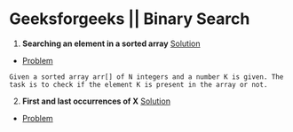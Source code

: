 # Geeksforgeeks || Binary Search

1. **Searching an element in a sorted array**  [ Solution ](https://github.com/akshaypatidar26/Binary-search/blob/master/Binary%20search%20solutions/Searching%20an%20element%20in%20a%20sorted%20array)
* [Problem](https://www.geeksforgeeks.org/binary-search/) 
```
Given a sorted array arr[] of N integers and a number K is given. The task is to check if the element K is present in the array or not.
```
2. **First and last occurrences of X**  [ Solution ](https://github.com/akshaypatidar26/Binary-search/blob/master/Binary%20search%20solutions/First%20and%20last%20occurrences%20of%20X)
* [Problem](https://www.geeksforgeeks.org/find-first-and-last-positions-of-an-element-in-a-sorted-array/) 
```
